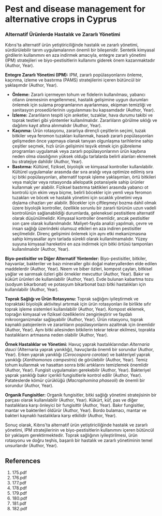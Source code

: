 # Pest and disease management for alternative crops in Cyprus

### Alternatif Ürünlerde Hastalık ve Zararlı Yönetimi

Kıbrıs'ta alternatif ürün yetiştiriciliğinde hastalık ve zararlı yönetimi, sürdürülebilir tarım uygulamalarının önemli bir bileşenidir. Sentetik kimyasal girdilerin kullanımını en aza indirmek amacıyla, entegre zararlı yönetimi (IPM) stratejileri ve biyo-pestisitlerin kullanımı giderek önem kazanmaktadır (Author, Year).

**Entegre Zararlı Yönetimi (IPM):** IPM, zararlı popülasyonlarını önleme, kaçınma, izleme ve bastırma (PAMS) stratejilerini içeren bütüncül bir yaklaşımdır (Author, Year).

*   **Önleme:** Zararlı içermeyen tohum ve fidelerin kullanılması, yabancı otların üremesinin engellenmesi, hastalık gelişimine uygun durumları önlemek için sulama programlarının ayarlanması, ekipman temizliği ve sanitasyon prosedürlerinin uygulanması bu kapsamdadır (Author, Year).
*   **İzleme:** Zararlıların tespiti için anketler, tuzaklar, hava durumu takibi ve toprak testleri gibi yöntemler kullanılmalıdır. Zararlıların görülme sıklığı ve dağılımı kayıt altına alınmalıdır (Author, Year).
*   **Kaçınma:** Ürün rotasyonu, zararlıya dirençli çeşitlerin seçimi, tuzak bitkiler veya feromon tuzakları kullanmak, hasadı zararlı popülasyonları gelişmeden önce yapmaya olanak tanıyan olgunlaşma tarihlerine sahip çeşitler seçmek, hızlı ürün gelişimini teşvik etmek için gübreleme programları uygulamak veya zararlı popülasyonlarının ürün kaybına neden olma olasılığının yüksek olduğu tarlalarda belirli alanları ekmemek bu stratejiye dahildir (Author, Year).
*   **Bastırma:** Kültürel, fiziksel, biyolojik ve kimyasal kontroller kullanılabilir. Kültürel uygulamalar arasında dar sıra aralığı veya optimize edilmiş sıra içi bitki popülasyonları, alternatif toprak işleme yaklaşımları, örtü bitkileri veya malçlar veya rotasyonda allelopatik potansiyele sahip ürünler kullanmak yer alabilir. Fiziksel bastırma taktikleri arasında yabancı ot kontrolü için ekim veya biçme, belirli böcekler için yemli veya feromon tuzakları ve böcek ve hastalık yönetimi için sıcaklık yönetimi veya dışlama cihazları yer alabilir. Böcekler için çiftleşmeyi bozma dahil olmak üzere biyolojik kontroller, özellikle sorunlu bir zararlı türünün uzun vadeli kontrolünün sağlanabildiği durumlarda, geleneksel pestisitlere alternatif olarak düşünülmelidir. Kimyasal kontroller önemlidir, ancak pestisitler son çare olarak kullanılmalıdır. Maliyet-fayda analizi yapılmalı, çevre ve insan sağlığı üzerindeki olumsuz etkileri en aza indiren pestisitler seçilmelidir. Direnç gelişimini önlemek için aynı etki mekanizmasına sahip kimyasallar aynı tarlada sürekli olarak kullanılmamalıdır. Yüzey suyuna kimyasal hareketini en aza indirmek için bitki örtüsü tamponları kullanılmalıdır (Author, Year).

**Biyo-pestisitler ve Diğer Alternatif Yöntemler:** Biyo-pestisitler, bitkiler, hayvanlar, bakteriler ve bazı mineraller gibi doğal materyallerden elde edilen maddelerdir (Author, Year). Neem ve biber özleri, kompost çayları, bitkisel yağlar ve sarımsak özleri gibi örnekler mevcuttur (Author, Year). Bakır ve kükürt ürünleri de kullanılabilir (Author, Year). Evde bulunan kabartma tozu (sodyum bikarbonat) ve potasyum bikarbonat bazı bitki hastalıkları için kullanılabilir (Author, Year).

**Toprak Sağlığı ve Ürün Rotasyonu:** Toprak sağlığını iyileştirmek ve topraktaki biyolojik aktiviteyi artırmak için ürün rotasyonları ile birlikte sıfır toprak işleme sistemleri kullanılabilir (Author, Year). Kompost eklemek, toprağın kimyasal ve fiziksel özelliklerini zenginleştirir ve faydalı mikroorganizmalar sağlayabilir (Author, Year). Ürün rotasyonu, toprak kaynaklı patojenlerin ve zararlıların popülasyonlarını azaltmak için önemlidir (Author, Year). Aynı bitki ailesinden bitkilerin tekrar tekrar ekilmesi, toprakta hastalıkların artmasına neden olabilir (Author, Year).

**Örnek Hastalıklar ve Yönetimi:** Havuç yaprak hastalıklarından *Alternaria dauci* (Alternaria yaprak yanıklığı), havuçlarda önemli bir sorundur (Author, Year). Erken yaprak yanıklığı (*Cerocospora carotae*) ve bakteriyel yaprak yanıklığı (*Xanthomonas campestris*) de görülebilir (Author, Year). Temiz tohum kullanmak ve hasattan sonra bitki artıklarını temizlemek önemlidir (Author, Year). Fungisit uygulamaları gerekebilir (Author, Year). Bakteriyel yaprak yanıklığı bakır içerikli fungisitlerle kontrol edilir (Author, Year). Patateslerde kömür çürüklüğü (*Macrophomina phaseoli*) de önemli bir sorundur (Author, Year).

**Organik Fungisitler:** Organik fungisitler, bitki sağlığı yönetimi stratejisinin bir parçası olarak kullanılabilir (Author, Year). Kükürt, küf, pas ve diğer hastalıklara karşı önleyici bir fungisittir (Author, Year). Bakır fungisitler, mantar ve bakterileri öldürür (Author, Year). Bordo bulamacı, mantar ve bakteri kaynaklı hastalıklara karşı etkilidir (Author, Year).

Sonuç olarak, Kıbrıs'ta alternatif ürün yetiştiriciliğinde hastalık ve zararlı yönetimi, IPM stratejilerinin ve biyo-pestisitlerin kullanımını içeren bütüncül bir yaklaşım gerektirmektedir. Toprak sağlığının iyileştirilmesi, ürün rotasyonu ve doğru teşhis, başarılı bir hastalık ve zararlı yönetiminin temel unsurlarıdır (Author, Year).


## References

1. 175.pdf
2. 176.pdf
3. 177.pdf
4. 178.pdf
5. 179.pdf
6. 180.pdf
7. 181.pdf
8. 182.pdf

